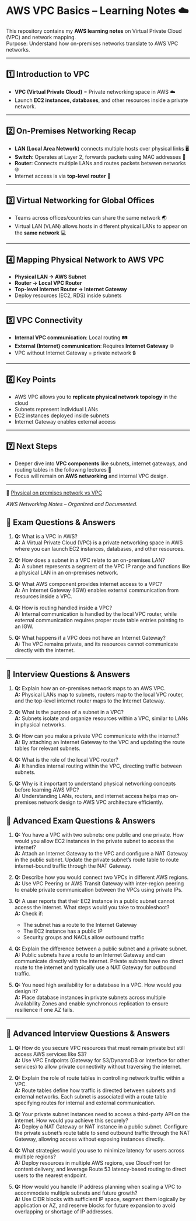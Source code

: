# AWS VPC Basics – Learning Notes ☁️

This repository contains my **AWS learning notes** on Virtual Private Cloud (VPC) and network mapping.  
Purpose: Understand how on-premises networks translate to AWS VPC networks.

---

## 1️⃣ Introduction to VPC
- **VPC (Virtual Private Cloud)** = Private networking space in AWS ☁️  
- Launch **EC2 instances, databases**, and other resources inside a private network.

---

## 2️⃣ On-Premises Networking Recap
- **LAN (Local Area Network)** connects multiple hosts over physical links 🖥️  
- **Switch**: Operates at Layer 2, forwards packets using MAC addresses 🔀  
- **Router**: Connects multiple LANs and routes packets between networks 🌐  
- Internet access is via **top-level router** 🚪  

---

## 3️⃣ Virtual Networking for Global Offices
- Teams across offices/countries can share the same network 🌏  
- Virtual LAN (VLAN) allows hosts in different physical LANs to appear on the **same network** 💻  

---

## 4️⃣ Mapping Physical Network to AWS VPC
- **Physical LAN → AWS Subnet**  
- **Router → Local VPC Router**  
- **Top-level Internet Router → Internet Gateway**  
- Deploy resources (EC2, RDS) inside subnets  

---

## 5️⃣ VPC Connectivity
- **Internal VPC communication**: Local routing 🛤️  
- **External (Internet) communication**: Requires **Internet Gateway** 🌐  
- VPC without Internet Gateway = private network 🔒  

---

## 6️⃣ Key Points
- AWS VPC allows you to **replicate physical network topology** in the cloud  
- Subnets represent individual LANs  
- EC2 instances deployed inside subnets  
- Internet Gateway enables external access  

---

## 7️⃣ Next Steps
- Deeper dive into **VPC components** like subnets, internet gateways, and routing tables in the following lectures 🔎  
- Focus will remain on **AWS networking** and internal VPC design.

---

🔗 [Physical on premises network vs VPC](https://github.com/amilasenakumara/aws-vpc-networking/blob/d7d7c4d81c635bc08e0f3e3aab6d3562a2ffecec/images/physical-cloud.png)

*AWS Networking Notes – Organized and Documented.*

## 📝 Exam Questions & Answers

1. **Q:** What is a VPC in AWS?  
   **A:** A Virtual Private Cloud (VPC) is a private networking space in AWS where you can launch EC2 instances, databases, and other resources.

2. **Q:** How does a subnet in a VPC relate to an on-premises LAN?  
   **A:** A subnet represents a segment of the VPC IP range and functions like a physical LAN in an on-premises network.

3. **Q:** What AWS component provides internet access to a VPC?  
   **A:** An Internet Gateway (IGW) enables external communication from resources inside a VPC.

4. **Q:** How is routing handled inside a VPC?  
   **A:** Internal communication is handled by the local VPC router, while external communication requires proper route table entries pointing to an IGW.

5. **Q:** What happens if a VPC does not have an Internet Gateway?  
   **A:** The VPC remains private, and its resources cannot communicate directly with the internet.

---

## 💼 Interview Questions & Answers

1. **Q:** Explain how an on-premises network maps to an AWS VPC.  
   **A:** Physical LANs map to subnets, routers map to the local VPC router, and the top-level internet router maps to the Internet Gateway.

2. **Q:** What is the purpose of a subnet in a VPC?  
   **A:** Subnets isolate and organize resources within a VPC, similar to LANs in physical networks.

3. **Q:** How can you make a private VPC communicate with the internet?  
   **A:** By attaching an Internet Gateway to the VPC and updating the route tables for relevant subnets.

4. **Q:** What is the role of the local VPC router?  
   **A:** It handles internal routing within the VPC, directing traffic between subnets.

5. **Q:** Why is it important to understand physical networking concepts before learning AWS VPC?  
   **A:** Understanding LANs, routers, and internet access helps map on-premises network design to AWS VPC architecture efficiently.


## 📝 Advanced Exam Questions & Answers

1. **Q:** You have a VPC with two subnets: one public and one private. How would you allow EC2 instances in the private subnet to access the internet?  
   **A:** Attach an Internet Gateway to the VPC and configure a NAT Gateway in the public subnet. Update the private subnet’s route table to route internet-bound traffic through the NAT Gateway.

2. **Q:** Describe how you would connect two VPCs in different AWS regions.  
   **A:** Use VPC Peering or AWS Transit Gateway with inter-region peering to enable private communication between the VPCs using private IPs.

3. **Q:** A user reports that their EC2 instance in a public subnet cannot access the internet. What steps would you take to troubleshoot?  
   **A:** Check if:  
   - The subnet has a route to the Internet Gateway  
   - The EC2 instance has a public IP  
   - Security groups and NACLs allow outbound traffic

4. **Q:** Explain the difference between a public subnet and a private subnet.  
   **A:** Public subnets have a route to an Internet Gateway and can communicate directly with the internet. Private subnets have no direct route to the internet and typically use a NAT Gateway for outbound traffic.

5. **Q:** You need high availability for a database in a VPC. How would you design it?  
   **A:** Place database instances in private subnets across multiple Availability Zones and enable synchronous replication to ensure resilience if one AZ fails.

---

## 💼 Advanced Interview Questions & Answers

1. **Q:** How do you secure VPC resources that must remain private but still access AWS services like S3?  
   **A:** Use VPC Endpoints (Gateway for S3/DynamoDB or Interface for other services) to allow private connectivity without traversing the internet.

2. **Q:** Explain the role of route tables in controlling network traffic within a VPC.  
   **A:** Route tables define how traffic is directed between subnets and external networks. Each subnet is associated with a route table specifying routes for internal and external communication.

3. **Q:** Your private subnet instances need to access a third-party API on the internet. How would you achieve this securely?  
   **A:** Deploy a NAT Gateway or NAT instance in a public subnet. Configure the private subnet’s route table to send outbound traffic through the NAT Gateway, allowing access without exposing instances directly.

4. **Q:** What strategies would you use to minimize latency for users across multiple regions?  
   **A:** Deploy resources in multiple AWS regions, use CloudFront for content delivery, and leverage Route 53 latency-based routing to direct users to the nearest endpoint.

5. **Q:** How would you handle IP address planning when scaling a VPC to accommodate multiple subnets and future growth?  
   **A:** Use CIDR blocks with sufficient IP space, segment them logically by application or AZ, and reserve blocks for future expansion to avoid overlapping or shortage of IP addresses.
